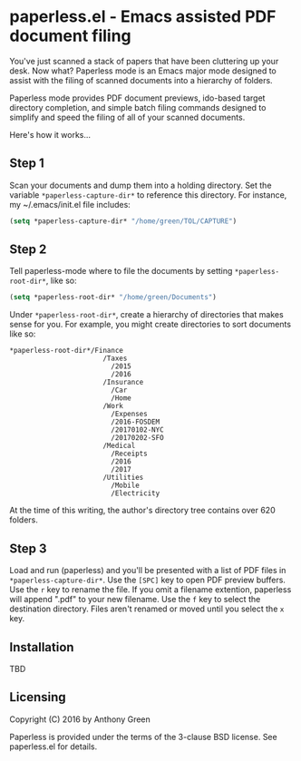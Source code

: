 # paperless.el - Emacs assisted PDF document filing

You've just scanned a stack of papers that have been cluttering up
your desk.  Now what?  Paperless mode is an Emacs major mode designed
to assist with the filing of scanned documents into a hierarchy of
folders.

Paperless mode provides PDF document previews, ido-based target
directory completion, and simple batch filing commands designed to
simplify and speed the filing of all of your scanned documents.

Here's how it works...

## Step 1

Scan your documents and dump them into a holding directory.  Set the
variable `*paperless-capture-dir*` to reference this directory.  For
instance, my ~/.emacs/init.el file includes:

```lisp
(setq *paperless-capture-dir* "/home/green/TOL/CAPTURE")
```

## Step 2

Tell paperless-mode where to file the documents by setting
`*paperless-root-dir*`, like so:

```lisp
(setq *paperless-root-dir* "/home/green/Documents")
```

Under `*paperless-root-dir*`, create a hierarchy of directories that
makes sense for you.  For example, you might create directories to
sort documents like so:

```
*paperless-root-dir*/Finance
                       /Taxes
                         /2015
                         /2016
                       /Insurance
                         /Car
                         /Home
                       /Work
                         /Expenses
                         /2016-FOSDEM
                         /20170102-NYC
                         /20170202-SFO
                       /Medical
                         /Receipts
                         /2016
                         /2017
                       /Utilities
                         /Mobile
                         /Electricity
```

At the time of this writing, the author's directory tree contains over
620 folders.

## Step 3

Load and run (paperless) and you'll be presented with a list of PDF
files in `*paperless-capture-dir*`.  Use the `[SPC]` key to open PDF
preview buffers.  Use the `r` key to rename the file.  If you omit a
filename extention, paperless will append ".pdf" to your new filename.
Use the `f` key to select the destination directory.  Files aren't
renamed or moved until you select the `x` key.

## Installation

TBD

## Licensing

Copyright (C) 2016 by Anthony Green

Paperless is provided under the terms of the 3-clause BSD license.
See paperless.el for details.
